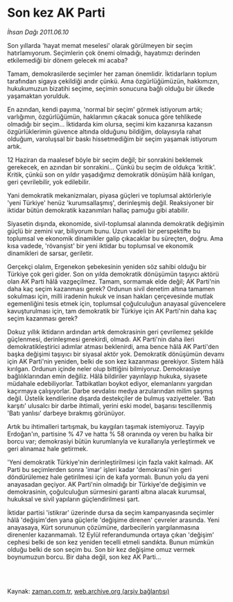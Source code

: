 # Son kez AK Parti

*İhsan Dağı 2011.06.10*

<td class="columnist-detail">
<p>Son yıllarda 'hayat memat meselesi' olarak görülmeyen bir seçim hatırlamıyorum. Seçimlerin çok önemi olmadığı, hayatımızı derinden etkilemediği bir dönem gelecek mi acaba?</p>
<p>
<div id="haberMetinDiv">
<p>Tamam, demokrasilerde seçimler her zaman önemlidir. İktidarların toplum tarafından sigaya çekildiği andır çünkü. Ama özgürlüğümüzün, hakkımızın, hukukumuzun bizatihi seçime, seçimin sonucuna bağlı olduğu bir ülkede yaşamaktan yorulduk.
<p>En azından, kendi payıma, 'normal bir seçim' görmek istiyorum artık; varlığımın, özgürlüğümün, haklarımın çıkacak sonuca göre tehlikede olmadığı bir seçim... İktidarda kim olursa, seçimi kim kazanırsa kazansın özgürlüklerimin güvence altında olduğunu bildiğim, dolayısıyla rahat olduğum, varoluşsal bir baskı hissetmediğim bir seçim yaşamak istiyorum artık.
<p>12 Haziran da maalesef böyle bir seçim değil; bir sonrakini beklemek gerekecek, en azından bir sonrakini... Çünkü bu seçim de oldukça 'kritik'. Kritik, çünkü son on yıldır yaşadığımız demokratik dönüşüm hâlâ kırılgan, geri çevrilebilir, yok edilebilir.
<p>Yani demokratik mekanizmaları, piyasa güçleri ve toplumsal aktörleriyle 'yeni Türkiye' henüz 'kurumsallaşmış', derinleşmiş değil. Reaksiyoner bir iktidar bütün demokratik kazanımları hallaç pamuğu gibi atabilir.
<p>Siyasetin dışında, ekonomide, sivil-toplumsal alanında demokratik değişimin güçlü bir zemini var, biliyorum bunu. Uzun vadeli bir perspektifte bu toplumsal ve ekonomik dinamikler galip çıkacaklar bu süreçten, doğru. Ama kısa vadede, 'rövanşist' bir yeni iktidar bu toplumsal ve ekonomik dinamikleri de sarsar, geriletir.
<p>Gerçekçi olalım, Ergenekon şebekesinin yeniden söz sahibi olduğu bir Türkiye çok geri gider. Son on yılda demokratik dönüşümün taşıyıcı aktörü olan AK Parti hâlâ vazgeçilmez. Tamam, sormamak elde değil; AK Parti'nin daha kaç seçim kazanması gerek? Ordunun sivil denetim altına tamamen sokulması için, milli iradenin hukuk ve insan hakları çerçevesinde mutlak egemenliğini tesis etmek için, toplumsal çoğulculuğun anayasal güvencelere kavuşturulması için, tam demokratik bir Türkiye için AK Parti'nin daha kaç seçim kazanması gerek? 
<p>Dokuz yıllık iktidarın ardından artık demokrasinin geri çevrilemez şekilde güçlenmesi, derinleşmesi gerekirdi, olmadı. AK Parti'nin daha ileri demokratikleştirici adımlar atması beklenirdi, ama bence hâlâ AK Parti'den başka değişimi taşıyıcı bir siyasal aktör yok. Demokratik dönüşümün devamı için AK Parti'nin yeniden, belki de son kez kazanması gerekiyor. Sistem hâlâ kırılgan. Ordunun içinde neler olup bittiğini bilmiyoruz. Demokrasiye bağlılıklarından emin değiliz. Hâlâ bildiriler yayınlayıp hukuka, siyasete müdahale edebiliyorlar. Tatbikatları boykot ediyor, elemanlarını yargıdan kaçırmaya çalışıyorlar. Darbe sevdalısı medya arzularından milim şaşmış değil. Üstelik kendilerine dışarda destekçiler de bulmuş vaziyetteler. 'Batı karşıtı' ulusalcı bir darbe ihtimali, yerini eski model, başarısı tescillenmiş 'Batı yanlısı' darbeye bırakmış görünüyor.
<p>Artık bu ihtimalleri tartışmak, bu kaygıları taşımak istemiyoruz. Tayyip Erdoğan'ın, partisine % 47 ve hatta % 58 oranında oy veren bu halka bir borcu var; demokrasiyi bütün kurumlarıyla ve kurallarıyla yerleştirmek ve geri alınamaz hale getirmek.
<p>'Yeni demokratik Türkiye'nin derinleştirilmesi için fazla vakit kalmadı. AK Parti bu seçimlerden sonra 'imar' işleri kadar 'demokrasi'nin geri döndürülemez hale getirilmesi için de kafa yormalı. Bunun yolu da yeni anayasadan geçiyor. AK Parti'nin olmadığı bir Türkiye'de değişimin ve demokrasinin, çoğulculuğun sürmesini garanti altına alacak kurumsal, hukuksal ve sivil yapıların güçlendirilmesi şart.
<p>İktidar partisi 'istikrar' üzerinde dursa da seçim kampanyasında seçimler hâlâ 'değişim'den yana güçlerle 'değişime direnen' çevreler arasında. Yeni anayasaya, Kürt sorununun çözümüne, darbecilerin yargılanmasına direnenler kazanmamalı. 12 Eylül referandumunda ortaya çıkan 'değişim' cephesi belki de son kez yeniden tecelli etmeli sandıkta. Bunun mümkün olduğu belki de son seçim bu. Son bir kez değişime omuz vermek boynumuzun borcu. Bir daha değil, son kez AK Parti... </p></p></p></p></p></p></p></p></p></p></div>
</p>


<p><br>
		 </br></p></td>

Kaynak: [zaman.com.tr](http://zaman.com.tr/yazar.do?yazino=1145002), [web.archive.org (arşiv bağlantısı)](http://web.archive.org/web/20110902234950/http://www.zaman.com.tr:80/yazar.do?yazino=1145002)
